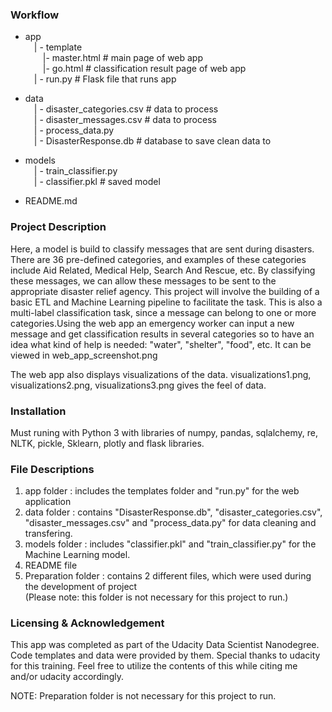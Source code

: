 ### Workflow
- app<br>
&emsp;| - template<br>
&emsp;&emsp;|- master.html  # main page of web app<br>
&emsp;&emsp;|- go.html  # classification result page of web app<br>
&emsp;| - run.py  # Flask file that runs app<br>

- data<br>
&emsp;| - disaster_categories.csv  # data to process <br>
&emsp;| - disaster_messages.csv  # data to process<br>
&emsp;| - process_data.py<br>
&emsp;| - DisasterResponse.db   # database to save clean data to<br>

- models<br>
&emsp;| - train_classifier.py<br>
&emsp;| - classifier.pkl  # saved model <br>

- README.md<br>

### Project Description

Here, a model is build to classify messages that are sent during disasters. There are 36 pre-defined categories, and examples of these categories include Aid Related, Medical Help, Search And Rescue, etc. By classifying these messages, we can allow these messages to be sent to the appropriate disaster relief agency. This project will involve the building of a basic ETL and Machine Learning pipeline to facilitate the task. This is also a multi-label classification task, since a message can belong to one or more categories.Using the web app an emergency worker can input a new message and get classification results in several categories so to have an idea what kind of help is needed: "water", "shelter", "food", etc.
It can be viewed in web_app_screenshot.png<br>

The web app also displays visualizations of the data.
visualizations1.png, visualizations2.png, visualizations3.png gives the feel of data.<br>

### Installation
Must runing with Python 3 with libraries of numpy, pandas, sqlalchemy, re, NLTK, pickle, Sklearn, plotly and flask libraries.<br>

### File Descriptions
1. app folder : includes the templates folder and "run.py" for the web application<br>
2. data folder : contains "DisasterResponse.db", "disaster_categories.csv", "disaster_messages.csv" and "process_data.py" for data cleaning and transfering.
3. models folder : includes "classifier.pkl" and "train_classifier.py" for the Machine Learning model.<br>
4. README file<br>
5. Preparation folder : contains 2 different files, which were used during the development of project <br>(Please note: this folder is not necessary for this project to run.)<br>

### Licensing & Acknowledgement
This app was completed as part of the Udacity Data Scientist Nanodegree. Code templates and data were provided by them. Special thanks to udacity for this training. Feel free to utilize the contents of this while citing me and/or udacity accordingly.<br>

NOTE: Preparation folder is not necessary for this project to run.
